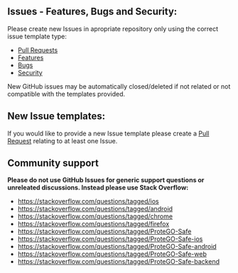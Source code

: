 ## Issues - Features, Bugs and Security:

Please create new Issues in apropriate repository only using the correct issue template type:
- [Pull Requests](PULL_REQUEST_TEMPLATE/README.md)
- [Features](ISSUE_TEMPLATE/feature_request.md)
- [Bugs](ISSUE_TEMPLATE/bug_report.md)
- [Security](SECURITY.md)

New GitHub issues may be automatically closed/deleted if not related or not compatible with the templates provided.  

## New Issue templates:

If you would like to provide a new Issue template please create a [Pull Request](PULL_REQUEST_TEMPLATE/README.md) relating to at least one Issue.  

## Community support
**Please do not use GitHub Issues for generic support questions or unreleated discussions. Instead please use Stack Overflow:**  

- https://stackoverflow.com/questions/tagged/ios
- https://stackoverflow.com/questions/tagged/android
- https://stackoverflow.com/questions/tagged/chrome
- https://stackoverflow.com/questions/tagged/firefox
- https://stackoverflow.com/questions/tagged/ProteGO-Safe
- https://stackoverflow.com/questions/tagged/ProteGO-Safe-ios
- https://stackoverflow.com/questions/tagged/ProteGO-Safe-android
- https://stackoverflow.com/questions/tagged/ProteGO-Safe-web
- https://stackoverflow.com/questions/tagged/ProteGO-Safe-backend
